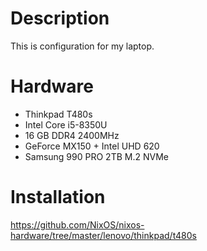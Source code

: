 # Description

This is configuration for my laptop.

# Hardware

* Thinkpad T480s
* Intel Core i5-8350U
* 16 GB DDR4 2400MHz
* GeForce MX150 + Intel UHD 620
* Samsung 990 PRO 2TB M.2 NVMe

# Installation

https://github.com/NixOS/nixos-hardware/tree/master/lenovo/thinkpad/t480s
